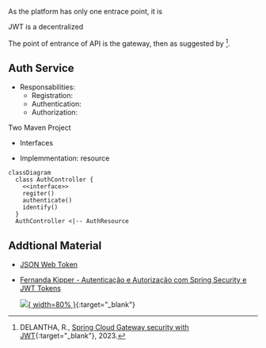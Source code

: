 
As the platform has only one entrace point, it is

JWT is a decentralized 

The point of entrance of API is the gateway, then as suggested by [^5].

## Auth Service

- Responsabilities:
    - Registration:
    - Authentication:
    - Authorization:


Two Maven Project

- Interfaces

- Implemmentation: resource

``` mermaid
classDiagram
  class AuthController {
    <<interface>>
    regiter()
    authenticate()
    identify()
  }
  AuthController <|-- AuthResource
```


## Addtional Material

- [JSON Web Token](./jwt.md)

- <a href="https://www.youtube.com/watch?v=5w-YCcOjPD0" target="_blank">Fernanda Kipper - Autenticação e Autorização com Spring Security e JWT Tokens</a></i>

    [![](https://img.youtube.com/vi/5w-YCcOjPD0/0.jpg){ width=80% }](https://www.youtube.com/watch?v=5w-YCcOjPD0){:target="_blank"}


[^5]: DELANTHA, R., [Spring Cloud Gateway security with JWT](https://medium.com/@rajithgama/spring-cloud-gateway-security-with-jwt-23045ba59b8a){:target="_blank"}, 2023.
